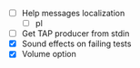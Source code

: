 - [ ] Help messages localization
  - [ ] pl
- [ ] Get TAP producer from stdin
- [x] Sound effects on failing tests
- [x] Volume option
